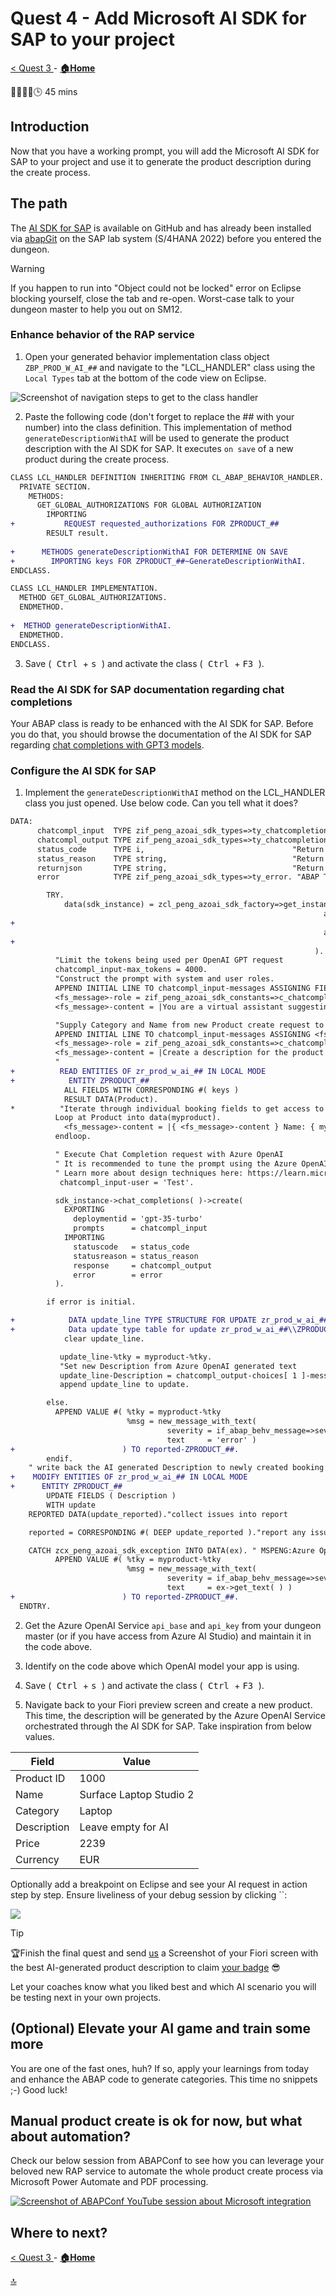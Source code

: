 # Quest 4 - Add Microsoft AI SDK for SAP to your project

[ < Quest 3 ](quest3.md) - **[🏠Home](../README.md)**

🌟🌟🌟🌟🕒 45 mins

## Introduction

Now that you have a working prompt, you will add the Microsoft AI SDK for SAP to your project and use it to generate the product description during the create process.

## The path

The [AI SDK for SAP](https://microsoft.github.io/aisdkforsapabap/) is available on GitHub and has already been installed via [abapGit](https://docs.abapgit.org/user-guide/getting-started/install.html) on the SAP lab system (S/4HANA 2022) before you entered the dungeon.

> [!WARNING]
> If you happen to run into "Object could not be locked" error on Eclipse blocking yourself, close the tab and re-open. Worst-case talk to your dungeon master to help you out on SM12.

### Enhance behavior of the RAP service

1. Open your generated behavior implementation class object `ZBP_PROD_W_AI_##` and navigate to the "LCL_HANDLER" class using the `Local Types` tab at the bottom of the code view on Eclipse.

![Screenshot of navigation steps to get to the class handler](../media/quest4-1.png)

2. Paste the following code (don't forget to replace the ## with your number) into the class definition. This implementation of method `generateDescriptionWithAI` will be used to generate the product description with the AI SDK for SAP. It executes `on save` of a new product during the create process.

```diff
CLASS LCL_HANDLER DEFINITION INHERITING FROM CL_ABAP_BEHAVIOR_HANDLER.
  PRIVATE SECTION.
    METHODS:
      GET_GLOBAL_AUTHORIZATIONS FOR GLOBAL AUTHORIZATION
        IMPORTING
+           REQUEST requested_authorizations FOR ZPRODUCT_##
        RESULT result.
        
+      METHODS generateDescriptionWithAI FOR DETERMINE ON SAVE
+        IMPORTING keys FOR ZPRODUCT_##~GenerateDescriptionWithAI.
ENDCLASS.

CLASS LCL_HANDLER IMPLEMENTATION.
  METHOD GET_GLOBAL_AUTHORIZATIONS.
  ENDMETHOD.
  
+  METHOD generateDescriptionWithAI.
  ENDMETHOD.
ENDCLASS.
```

3. Save (<kbd> Ctrl </kbd> + <kbd> s </kbd>) and activate the class (<kbd> Ctrl </kbd> + <kbd> F3 </kbd>).

### Read the AI SDK for SAP documentation regarding chat completions

Your ABAP class is ready to be enhanced with the AI SDK for SAP. Before you do that, you should browse the documentation of the AI SDK for SAP regarding [chat completions with GPT3 models](https://microsoft.github.io/aisdkforsapabap/docs/working-with-sdk/completions).

### Configure the AI SDK for SAP

1. Implement the `generateDescriptionWithAI` method on the LCL_HANDLER class you just opened. Use below code. Can you tell what it does?

```diff
DATA:
      chatcompl_input  TYPE zif_peng_azoai_sdk_types=>ty_chatcompletion_input,
      chatcompl_output TYPE zif_peng_azoai_sdk_types=>ty_chatcompletion_output,
      status_code      TYPE i,                                 "Return Status Code
      status_reason    TYPE string,                            "Return Status Reason
      returnjson       TYPE string,                            "Return JSON. The content of this JSON string is parsed and made available through ABAP data types.
      error            TYPE zif_peng_azoai_sdk_types=>ty_error. "ABAP Type for Error

        TRY.
            data(sdk_instance) = zcl_peng_azoai_sdk_factory=>get_instance( )->get_sdk(
                                                                      api_version = '2023-03-15-preview'
+                                                                      api_base    = 'https://to-be-replaced.openai.azure.com'
                                                                      api_type    = zif_peng_azoai_sdk_constants=>c_apitype-azure
+                                                                      api_key     = 'get from dungeon master'
                                                                    ).
          "Limit the tokens being used per OpenAI GPT request
          chatcompl_input-max_tokens = 4000.
          "Construct the prompt with system and user roles.
          APPEND INITIAL LINE TO chatcompl_input-messages ASSIGNING FIELD-SYMBOL(<fs_message>).
          <fs_message>-role = zif_peng_azoai_sdk_constants=>c_chatcompletion_role-system.
          <fs_message>-content = |You are a virtual assistant suggesting creative product descriptions. Use less than 200 characters.|.

          "Supply Category and Name from new Product create request to OpenAI for description generation
          APPEND INITIAL LINE TO chatcompl_input-messages ASSIGNING <fs_message>.
          <fs_message>-role = zif_peng_azoai_sdk_constants=>c_chatcompletion_role-user.
          <fs_message>-content = |Create a description for the product with    |.
          "
+          READ ENTITIES OF zr_prod_w_ai_## IN LOCAL MODE
+            ENTITY ZPRODUCT_##
            ALL FIELDS WITH CORRESPONDING #( keys )
            RESULT DATA(Product).
*          "Iterate through individual booking fields to get access to current RAP BO
          Loop at Product into data(myproduct).
            <fs_message>-content = |{ <fs_message>-content } Name: { myproduct-Name } and Category: { myproduct-Category }|.
          endloop.

          " Execute Chat Completion request with Azure OpenAI
          " It is recommended to tune the prompt using the Azure OpenAI studio: https://oai.azure.com/portal
          " Learn more about design techniques here: https://learn.microsoft.com/azure/ai-services/openai/concepts/advanced-prompt-engineering?pivots=programming-language-chat-completions#start-with-clear-instructions
           chatcompl_input-user = 'Test'.

          sdk_instance->chat_completions( )->create(
            EXPORTING
              deploymentid = 'gpt-35-turbo'
              prompts      = chatcompl_input
            IMPORTING
              statuscode   = status_code
              statusreason = status_reason
              response     = chatcompl_output
              error        = error
          ).

        if error is initial.

+            DATA update_line TYPE STRUCTURE FOR UPDATE zr_prod_w_ai_##\\ZPRODUCT_##.
+            Data update type table for update zr_prod_w_ai_##\\ZPRODUCT_##.
            clear update_line.

           update_line-%tky = myproduct-%tky.
           "Set new Description from Azure OpenAI generated text
           update_line-Description = chatcompl_output-choices[ 1 ]-message-content.
           append update_line to update.

        else.
          APPEND VALUE #( %tky = myproduct-%tky
                          %msg = new_message_with_text(
                                   severity = if_abap_behv_message=>severity-information
                                   text     = 'error' )
+                        ) TO reported-ZPRODUCT_##.
        endif.
    " write back the AI generated Description to newly created booking before final save :-)
+    MODIFY ENTITIES OF zr_prod_w_ai_## IN LOCAL MODE
+      ENTITY ZPRODUCT_##
        UPDATE FIELDS ( Description )
        WITH update
    REPORTED DATA(update_reported)."collect issues into report

    reported = CORRESPONDING #( DEEP update_reported )."report any issues back to UI

    CATCH zcx_peng_azoai_sdk_exception INTO DATA(ex). " MSPENG:Azure Open AI ABAP SDK Exception
          APPEND VALUE #( %tky = myproduct-%tky
                          %msg = new_message_with_text(
                                   severity = if_abap_behv_message=>severity-information
                                   text     = ex->get_text( ) )
+                        ) TO reported-ZPRODUCT_##.
  ENDTRY.
```

2. Get the Azure OpenAI Service `api_base` and `api_key` from your dungeon master (or if you have access from Azure AI Studio) and maintain it in the code above.

3. Identify on the code above which OpenAI model your app is using.

4. Save (<kbd> Ctrl </kbd> + <kbd> s </kbd>) and activate the class (<kbd> Ctrl </kbd> + <kbd> F3 </kbd>).

5. Navigate back to your Fiori preview screen and create a new product. This time, the description will be generated by the Azure OpenAI Service orchestrated through the AI SDK for SAP. Take inspiration from below values.

| Field | Value |
| --- | --- |
| Product ID | 1000 |
| Name | Surface Laptop Studio 2 |
| Category | Laptop |
| Description | Leave empty for AI |
| Price | 2239 |
| Currency | EUR |

Optionally add a breakpoint on Eclipse and see your AI request in action step by step. Ensure liveliness of your debug session by clicking ``:

[![](../media/quest4-2.png)](../media/quest4-2.png)

> [!TIP]
>🏆Finish the final quest and send [us](mailto:martin.pankraz@microsoft.com) a Screenshot of your Fiori screen with the best AI-generated product description to claim [your badge](https://webhostingforconverter.z16.web.core.windows.net/claim-reward.html) 😎

Let your coaches know what you liked best and which AI scenario you will be testing next in your own projects.

## (Optional) Elevate your AI game and train some more

You are one of the fast ones, huh? If so, apply your learnings from today and enhance the ABAP code to generate categories. This time no snippets ;-) Good luck!

## Manual product create is ok for now, but what about automation?

Check our below session from ABAPConf to see how you can leverage your beloved new RAP service to automate the whole product create process via Microsoft Power Automate and PDF processing.

[![Screenshot of ABAPConf YouTube session about Microsoft integration](../media/quest4-3.png)](https://www.youtube.com/watch?v=hleq0-NTVQo&t=9010s)

## Where to next?

[ < Quest 3 ](quest3.md) - **[🏠Home](../README.md)**

[🔝](#)
